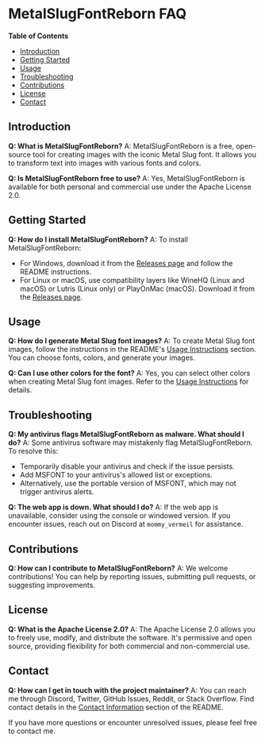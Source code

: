 # MetalSlugFontReborn FAQ

**Table of Contents**
- [Introduction](#introduction)
- [Getting Started](#getting-started)
- [Usage](#usage)
- [Troubleshooting](#troubleshooting)
- [Contributions](#contributions)
- [License](#license)
- [Contact](#contact)

## Introduction

**Q: What is MetalSlugFontReborn?**
A: MetalSlugFontReborn is a free, open-source tool for creating images with the iconic Metal Slug font. It allows you to transform text into images with various fonts and colors.

**Q: Is MetalSlugFontReborn free to use?**
A: Yes, MetalSlugFontReborn is available for both personal and commercial use under the Apache License 2.0.

## Getting Started

**Q: How do I install MetalSlugFontReborn?**
A: To install MetalSlugFontReborn:

- For Windows, download it from the [Releases page](https://github.com/VermeilChan/MetalSlugFontReborn/releases) and follow the README instructions.
- For Linux or macOS, use compatibility layers like WineHQ (Linux and macOS) or Lutris (Linux only) or PlayOnMac (macOS). Download it from the [Releases page](https://github.com/VermeilChan/MetalSlugFontReborn/releases).

## Usage

**Q: How do I generate Metal Slug font images?**
A: To create Metal Slug font images, follow the instructions in the README's [Usage Instructions](README.md#using-msfont) section. You can choose fonts, colors, and generate your images.

**Q: Can I use other colors for the font?**
A: Yes, you can select other colors when creating Metal Slug font images. Refer to the [Usage Instructions](README.md#using-msfont) for details.

## Troubleshooting

**Q: My antivirus flags MetalSlugFontReborn as malware. What should I do?**
A: Some antivirus software may mistakenly flag MetalSlugFontReborn. To resolve this:

- Temporarily disable your antivirus and check if the issue persists.
- Add MSFONT to your antivirus's allowed list or exceptions.
- Alternatively, use the portable version of MSFONT, which may not trigger antivirus alerts.

**Q: The web app is down. What should I do?**
A: If the web app is unavailable, consider using the console or windowed version. If you encounter issues, reach out on Discord at `mommy_vermeil` for assistance.

## Contributions

**Q: How can I contribute to MetalSlugFontReborn?**
A: We welcome contributions! You can help by reporting issues, submitting pull requests, or suggesting improvements.

## License

**Q: What is the Apache License 2.0?**
A: The Apache License 2.0 allows you to freely use, modify, and distribute the software. It's permissive and open source, providing flexibility for both commercial and non-commercial use.

## Contact

**Q: How can I get in touch with the project maintainer?**
A: You can reach me through Discord, Twitter, GitHub Issues, Reddit, or Stack Overflow. Find contact details in the [Contact Information](README.md#contact) section of the README.

If you have more questions or encounter unresolved issues, please feel free to contact me.

